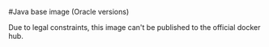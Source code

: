 #Java base image (Oracle versions)

Due to legal constraints, this image can't be published to the official docker hub.